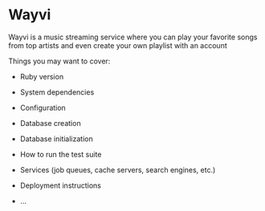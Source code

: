 # Wayvi

Wayvi is a music streaming service where you can play your favorite songs from top artists and even create your own playlist with an account

Things you may want to cover:

* Ruby version

* System dependencies

* Configuration

* Database creation

* Database initialization

* How to run the test suite

* Services (job queues, cache servers, search engines, etc.)

* Deployment instructions

* ...

